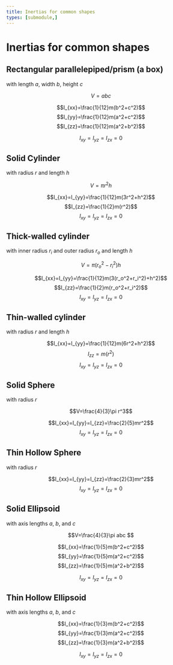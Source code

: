 ```yaml
---
title: Inertias for common shapes
types: [submodule,] 
---
```


# Inertias for common shapes

## Rectangular parallelepiped/prism (a box)

with length $a$, width $b$, height $c$

$$V=abc$$

$$I_{xx}=\frac{1}{12}m(b^2+c^2)$$
$$I_{yy}=\frac{1}{12}m(a^2+c^2)$$
$$I_{zz}=\frac{1}{12}m(a^2+b^2)$$

$$I_{xy}=I_{yz}=I_{zx}=0$$

## Solid Cylinder

with radius $r$  and length $h$


$$V=\pi r^2 h$$

$$I_{xx}=I_{yy}=\frac{1}{12}m(3r^2+h^2)$$
$$I_{zz}=\frac{1}{2}m(r^2)$$
$$I_{xy}=I_{yz}=I_{zx}=0$$

## Thick-walled cylinder

with inner radius $r_i$ and outer radius $r_o$ and length $h$

$$V=\pi (r_o^2-r_i^2) h$$

$$I_{xx}=I_{yy}=\frac{1}{12}m(3(r_o^2+r_i^2)+h^2)$$
$$I_{zz}=\frac{1}{2}m(r_o^2+r_i^2)$$
$$I_{xy}=I_{yz}=I_{zx}=0$$

## Thin-walled cylinder

with radius $r$  and length $h$

$$I_{xx}=I_{yy}=\frac{1}{12}m(6r^2+h^2)$$
$$I_{zz}=m(r^2)$$
$$I_{xy}=I_{yz}=I_{zx}=0$$

## Solid Sphere

with radius $r$

$$V=\frac{4}{3}\pi r^3$$

$$I_{xx}=I_{yy}=I_{zz}=\frac{2}{5}mr^2$$
$$I_{xy}=I_{yz}=I_{zx}=0$$

## Thin Hollow Sphere

with radius $r$

$$I_{xx}=I_{yy}=I_{zz}=\frac{2}{3}mr^2$$
$$I_{xy}=I_{yz}=I_{zx}=0$$

## Solid Ellipsoid

with axis lengths $a$, $b$, and $c$

$$V=\frac{4}{3}\pi abc $$

$$I_{xx}=\frac{1}{5}m(b^2+c^2)$$
$$I_{yy}=\frac{1}{5}m(a^2+c^2)$$
$$I_{zz}=\frac{1}{5}m(a^2+b^2)$$

$$I_{xy}=I_{yz}=I_{zx}=0$$

## Thin Hollow Ellipsoid

with axis lengths $a$, $b$, and $c$

$$I_{xx}=\frac{1}{3}m(b^2+c^2)$$
$$I_{yy}=\frac{1}{3}m(a^2+c^2)$$
$$I_{zz}=\frac{1}{3}m(a^2+b^2)$$

$$I_{xy}=I_{yz}=I_{zx}=0$$
